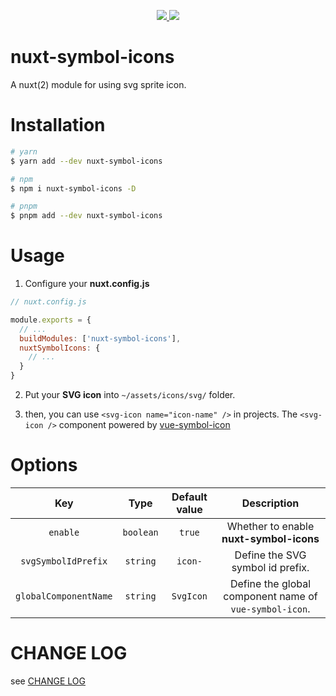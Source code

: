 
<p align="center">
  <a href="https://www.npmjs.org/package/nuxt-symbol-icons">
    <img src="https://img.shields.io/npm/v/nuxt-symbol-icons.svg">
  </a>
  <a href="https://npmcharts.com/compare/nuxt-symbol-icons?minimal=true">
    <img src="https://img.shields.io/npm/dm/nuxt-symbol-icons.svg">
  </a>
  <br>
</p>


# nuxt-symbol-icons

A nuxt(2) module for using svg sprite icon.

# Installation

```bash
# yarn
$ yarn add --dev nuxt-symbol-icons

# npm 
$ npm i nuxt-symbol-icons -D

# pnpm
$ pnpm add --dev nuxt-symbol-icons
```

# Usage

1. Configure your **nuxt.config.js**

```js
// nuxt.config.js

module.exports = {
  // ...
  buildModules: ['nuxt-symbol-icons'],
  nuxtSymbolIcons: {
    // ...
  }
}
```

2. Put your **SVG icon** into `~/assets/icons/svg/` folder.

3. then, you can use `<svg-icon name="icon-name" />` in projects. The `<svg-icon />` component powered by [vue-symbol-icon](https://github.com/yisibell/vue-symbol-icon)


# Options

| Key | Type | Default value | Description |
| :---: | :---: | :---: | :---: |
| `enable` | `boolean` | `true` | Whether to enable **nuxt-symbol-icons** |
| `svgSymbolIdPrefix` | `string` | `icon-` | Define the SVG symbol id prefix. |
| `globalComponentName` | `string` | `SvgIcon` | Define the global component name of `vue-symbol-icon`. |

# CHANGE LOG

see [CHANGE LOG](./CHANGELOG.md)